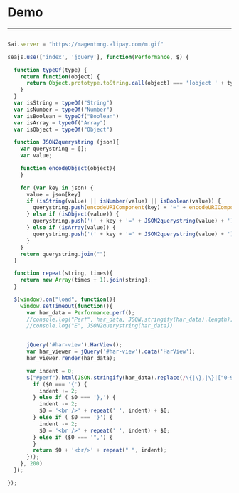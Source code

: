 # Demo

---

<script type='text/javascript' src='../assets/jquery.min.js?nowrap'></script>
<script type='text/javascript' src='../assets/jquery-ui.min.js?nowrap'></script>
<script type='text/javascript' src='../assets/humanize.min.js?nowrap'></script>
<script type='text/javascript' src='../assets/har-viewer.js?nowrap'></script>
<script type='text/javascript' src='../assets/mustache.js?nowrap'></script>
<link rel='stylesheet' href='../assets/jquery-ui.css'/>
<link rel='stylesheet' href='../assets/har-viewer.css'/>

<script src="../spm_modules/sai/3.0.0/seer-sai.js?nowrap"></script>
<script src="../spm_modules/sai/3.0.0/seer-jsniffer.js?nowrap"></script>
<script src="https://a.alipayobjects.com/seajs/seajs/2.2.3/sea.js"></script>

<style>
.request > span:nth-child(6) {
  display: inline-block;
  width: 200px;
}
.timelineBar {
  border-left: 1px solid #f60;
}
</style>

<div id="har-view"></div>

<pre id="perf"></pre>

````javascript
Sai.server = "https://magentmng.alipay.com/m.gif"

seajs.use(['index', 'jquery'], function(Performance, $) {

  function typeOf(type) {
    return function(object) {
      return Object.prototype.toString.call(object) === '[object ' + type + ']'
    }
  }
  var isString = typeOf("String")
  var isNumber = typeOf("Number")
  var isBoolean = typeOf("Boolean")
  var isArray = typeOf("Array")
  var isObject = typeOf("Object")

  function JSON2querystring (json){
    var querystring = [];
    var value;

    function encodeObject(object){
    }

    for (var key in json) {
      value = json[key]
      if (isString(value) || isNumber(value) || isBoolean(value)) {
        querystring.push(encodeURIComponent(key) + '=' + encodeURIComponent(value))
      } else if (isObject(value)) {
        querystring.push('(' + key + '=' + JSON2querystring(value) + ')')
      } else if (isArray(value)) {
        querystring.push('(' + key + '=' + JSON2querystring(value) + ')')
      }
    }
    return querystring.join("")
  }

  function repeat(string, times){
    return new Array(times + 1).join(string);
  }

  $(window).on("load", function(){
    window.setTimeout(function(){
      var har_data = Performance.perf();
      //console.log("Perf", har_data, JSON.stringify(har_data).length);
      //console.log("E", JSON2querystring(har_data))


      jQuery('#har-view').HarView();
      var har_viewer = jQuery('#har-view').data('HarView');
      har_viewer.render(har_data);

      var indent = 0;
      $("#perf").html(JSON.stringify(har_data).replace(/\{|\},|\}|["0-9],/g, function($0){
        if ($0 === '{') {
          indent += 2;
        } else if ( $0 === '},') {
          indent -= 2;
          $0 = '<br />' + repeat(' ', indent) + $0;
        } else if ( $0 === '}') {
          indent -= 2;
          $0 = '<br />' + repeat(' ', indent) + $0;
        } else if ($0 === '",') {
        }
        return $0 + '<br/>' + repeat(" ", indent);
      }));
    }, 200)
  });

});
````

<!-- iframe width="1" height="1" src="http://www.baidu.com"></iframe -->
